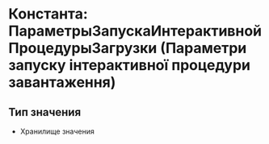 ﻿# Константа: ПараметрыЗапускаИнтерактивнойПроцедурыЗагрузки (Параметри запуску інтерактивної процедури завантаження)

## Тип значения

- Хранилище значения

